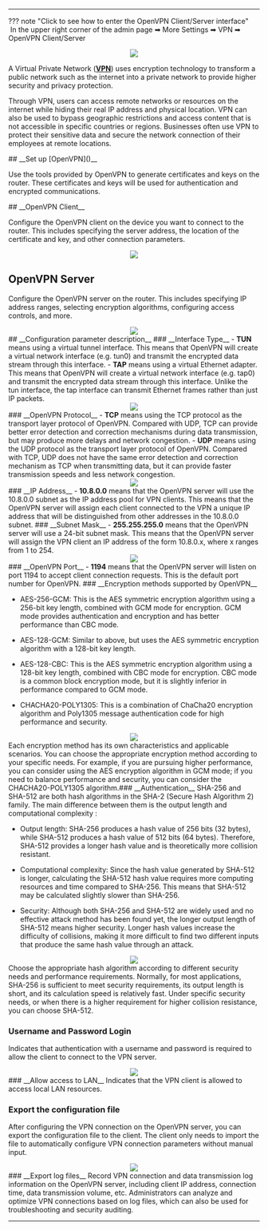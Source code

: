 <!--<style>
    .text {
        font-size: 21px; 
    }
</style>
-->
---
??? note "Click to see how to enter the OpenVPN Client/Server interface"
	<img src="/images/weizhi01.png" width="15" height="15">&nbsp;In the upper right corner of the admin page ➡ More Settings ➡ VPN ➡ OpenVPN Client/Server
	<div style="text-align: center;">
		<img class="boxshadow" src="/images/openvpn00.png">
	</div>

A Virtual Private Network (__[VPN]()__) uses encryption technology to transform a public network such as the internet into a private network to provide higher security and privacy protection. 

<p class="text">
Through VPN, users can access remote networks or resources on the internet while hiding their real IP address and physical location. VPN can also be used to bypass geographic restrictions and access content that is not accessible in specific countries or regions. Businesses often use VPN to protect their sensitive data and secure the network connection of their employees at remote locations.
</p>
## __Set up [OpenVPN]()__
<p class="text">
Use the tools provided by OpenVPN to generate certificates and keys on the router. These certificates and keys will be used for authentication and encrypted communications.
</p>
## __OpenVPN Client__
<p class="text">
Configure the OpenVPN client on the device you want to connect to the router. This includes specifying the server address, the location of the certificate and key, and other connection parameters.
</p>

<div style="text-align: center;">
    <img class="boxshadow" src="/images/openvpn01.png">
</div>

## __OpenVPN Server__
<p class="text">
Configure the OpenVPN server on the router. This includes specifying IP address ranges, selecting encryption algorithms, configuring access controls, and more.
</p>
<div style="text-align: center;">
    <img class="boxshadow" src="/images/openvpn02.png">
</div>
## __Configuration parameter description__
### __Interface Type__
- <b>TUN</b> means using a virtual tunnel interface. This means that OpenVPN will create a virtual network interface (e.g. tun0) and transmit the encrypted data stream through this interface.
- <b>TAP</b> means using a virtual Ethernet adapter. This means that OpenVPN will create a virtual network interface (e.g. tap0) and transmit the encrypted data stream through this interface. Unlike the tun interface, the tap interface can transmit Ethernet frames rather than just IP packets.
<div style="text-align: center;">
    <img class="boxshadow" src="/images/openvpn03.png">
</div>
### __OpenVPN Protocol__
- <b>TCP</b> means using the TCP protocol as the transport layer protocol of OpenVPN. Compared with UDP, TCP can provide better error detection and correction mechanisms during data transmission, but may produce more delays and network congestion.
- <b>UDP</b> means using the UDP protocol as the transport layer protocol of OpenVPN. Compared with TCP, UDP does not have the same error detection and correction mechanism as TCP when transmitting data, but it can provide faster transmission speeds and less network congestion.
<div style="text-align: center;">
    <img class="boxshadow" src="/images/openvpn04.png">
</div>
### __IP Address__
- <b>10.8.0.0</b> means that the OpenVPN server will use the 10.8.0.0 subnet as the IP address pool for VPN clients. This means that the OpenVPN server will assign each client connected to the VPN a unique IP address that will be distinguished from other addresses in the 10.8.0.0 subnet.
### __Subnet Mask__
- <b>255.255.255.0</b> means that the OpenVPN server will use a 24-bit subnet mask. This means that the OpenVPN server will assign the VPN client an IP address of the form 10.8.0.x, where x ranges from 1 to 254.
<div style="text-align: center;">
    <img class="boxshadow" src="/images/openvpn09.png">
</div>
### __OpenVPN Port__
- <b>1194</b> means that the OpenVPN server will listen on port 1194 to accept client connection requests. This is the default port number for OpenVPN.
### __Encryption methods supported by OpenVPN__

- AES-256-GCM: This is the AES symmetric encryption algorithm using a 256-bit key length, combined with GCM mode for encryption. GCM mode provides authentication and encryption and has better performance than CBC mode.

- AES-128-GCM: Similar to above, but uses the AES symmetric encryption algorithm with a 128-bit key length.

- AES-128-CBC: This is the AES symmetric encryption algorithm using a 128-bit key length, combined with CBC mode for encryption. CBC mode is a common block encryption mode, but it is slightly inferior in performance compared to GCM mode.

- CHACHA20-POLY1305: This is a combination of ChaCha20 encryption algorithm and Poly1305 message authentication code for high performance and security.
<div style="text-align: center;">
    <img class="boxshadow" src="/images/openvpn05.png">
</div>
 Each encryption method has its own characteristics and applicable scenarios. You can choose the appropriate encryption method according to your specific needs. For example, if you are pursuing higher performance, you can consider using the AES encryption algorithm in GCM mode; if you need to balance performance and security, you can consider the CHACHA20-POLY1305 algorithm.
​
### __Authentication__
SHA-256 and SHA-512 are both hash algorithms in the SHA-2 (Secure Hash Algorithm 2) family. The main difference between them is the output length and computational complexity :

- Output length: SHA-256 produces a hash value of 256 bits (32 bytes), while SHA-512 produces a hash value of 512 bits (64 bytes). Therefore, SHA-512 provides a longer hash value and is theoretically more collision resistant.

- Computational complexity: Since the hash value generated by SHA-512 is longer, calculating the SHA-512 hash value requires more computing resources and time compared to SHA-256. This means that SHA-512 may be calculated slightly slower than SHA-256.

- Security: Although both SHA-256 and SHA-512 are widely used and no effective attack method has been found yet, the longer output length of SHA-512 means higher security. Longer hash values increase the difficulty of collisions, making it more difficult to find two different inputs that produce the same hash value through an attack.
<div style="text-align: center;">
    <img class="boxshadow" src="/images/openvpn06.png">
</div>
Choose the appropriate hash algorithm according to different security needs and performance requirements. Normally, for most applications, SHA-256 is sufficient to meet security requirements, its output length is short, and its calculation speed is relatively fast. Under specific security needs, or when there is a higher requirement for higher collision resistance, you can choose SHA-512.

### __Username and Password Login__
Indicates that authentication with a username and password is required to allow the client to connect to the VPN server.
<div style="text-align: center;">
    <img class="boxshadow" src="/images/openvpn07.png">
</div>
### __Allow access to LAN__ 
Indicates that the VPN client is allowed to access local LAN resources.


### __Export the configuration file__
After configuring the VPN connection on the OpenVPN server, you can export the configuration file to the client. The client only needs to import the file to automatically configure VPN connection parameters without manual input.
<div style="text-align: center;">
    <img class="boxshadow" src="/images/openvpn08.png">
</div>
### __Export log files__
Record VPN connection and data transmission log information on the OpenVPN server, including client IP address, connection time, data transmission volume, etc. Administrators can analyze and optimize VPN connections based on log files, which can also be used for troubleshooting and security auditing.

---

